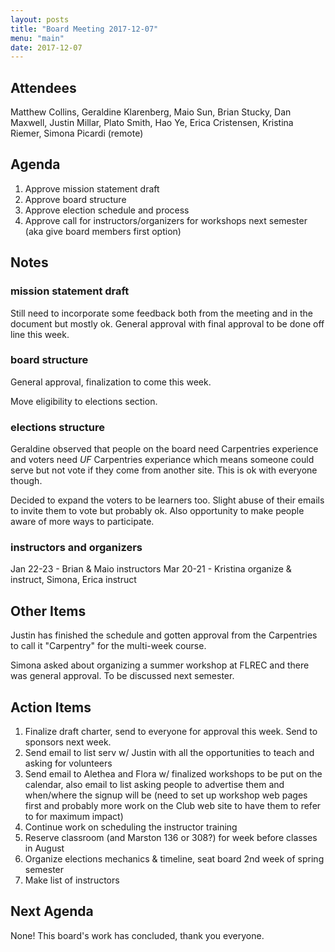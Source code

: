 ```yaml
---
layout: posts
title: "Board Meeting 2017-12-07"
menu: "main"
date: 2017-12-07
---
```


## Attendees

Matthew Collins, Geraldine Klarenberg, Maio Sun, Brian Stucky, Dan Maxwell, Justin Millar, Plato Smith, Hao Ye, Erica Cristensen, Kristina Riemer, Simona Picardi (remote)

## Agenda

1. Approve mission statement draft
1. Approve board structure
1. Approve election schedule and process
1. Approve call for instructors/organizers for workshops next semester (aka give board members first option)

## Notes

### mission statement draft

Still need to incorporate some feedback both from the meeting and in the document but mostly ok. General approval with final approval to be done off line this week.

### board structure

General approval, finalization to come this week.

Move eligibility to elections section.

### elections structure

Geraldine observed that people on the board need Carpentries experience and voters need _UF_ Carpentries experiance which means someone could serve but not vote if they come from another site. This is ok with everyone though.

Decided to expand the voters to be learners too. Slight abuse of their emails to invite them to vote but probably ok. Also opportunity to make people aware of more ways to participate.

### instructors and organizers

Jan 22-23 - Brian & Maio instructors
Mar 20-21 - Kristina organize & instruct, Simona, Erica instruct

## Other Items

Justin has finished the schedule and gotten approval from the Carpentries to call it "Carpentry" for the multi-week course.

Simona asked about organizing a summer workshop at FLREC and there was general approval. To be discussed next semester.

## Action Items

1. Finalize draft charter, send to everyone for approval this week. Send to sponsors next week.
1. Send email to list serv w/ Justin with all the opportunities to teach and asking for volunteers
1. Send email to Alethea and Flora w/ finalized workshops to be put on the calendar, also email to list asking people to advertise them and when/where the signup will be (need to set up workshop web pages first and probably more work on the Club web site to have them to refer to for maximum impact)
1. Continue work on scheduling the instructor training
1. Reserve classroom (and Marston 136 or 308?) for week before classes in August
1. Organize elections mechanics & timeline, seat board 2nd week of spring semester
1. Make list of instructors

## Next Agenda

None! This board's work has concluded, thank you everyone.